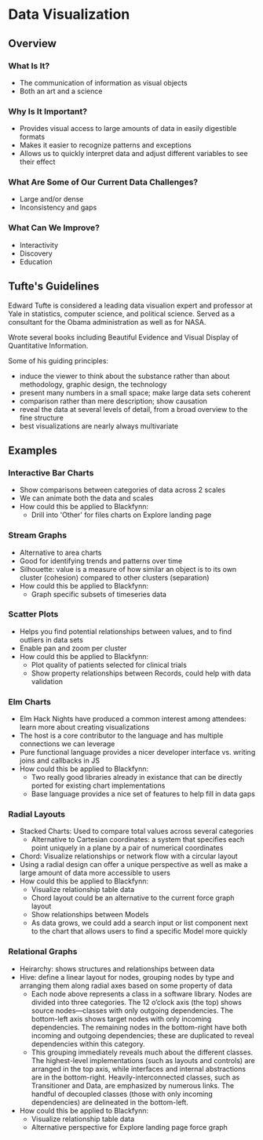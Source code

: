 # Data Visualization

## Overview

### What Is It?
* The communication of information as visual objects
* Both an art and a science

### Why Is It Important?
* Provides visual access to large amounts of data in easily digestible formats
* Makes it easier to recognize patterns and exceptions
* Allows us to quickly interpret data and adjust different variables to see their effect

### What Are Some of Our Current Data Challenges?
* Large and/or dense
* Inconsistency and gaps

### What Can We Improve?
* Interactivity
* Discovery
* Education

## Tufte's Guidelines
Edward Tufte is considered a leading data visualion expert and professor at Yale in statistics, computer science, and political science. Served as a consultant for the Obama administration as well as for NASA.

Wrote several books including Beautiful Evidence and Visual Display of Quantitative Information.

Some of his guiding principles:
* induce the viewer to think about the substance rather than about methodology, graphic design, the technology
* present many numbers in a small space; make large data sets coherent
* comparison rather than mere description; show causation
* reveal the data at several levels of detail, from a broad overview to the fine structure
* best visualizations are nearly always multivariate

## Examples

### Interactive Bar Charts
* Show comparisons between categories of data across 2 scales
* We can animate both the data and scales
* How could this be applied to Blackfynn: 
  * Drill into 'Other' for files charts on Explore landing page

### Stream Graphs
* Alternative to area charts
* Good for identifying trends and patterns over time
* Silhouette: value is a measure of how similar an object is to its own cluster (cohesion) compared to other clusters (separation)
* How could this be applied to Blackfynn:
  * Graph specific subsets of timeseries data

### Scatter Plots
* Helps you find potential relationships between values, and to find outliers in data sets
* Enable pan and zoom per cluster
* How could this be applied to Blackfynn:
  * Plot quality of patients selected for clinical trials
  * Show property relationships between Records, could help with data validation
 
### Elm Charts
* Elm Hack Nights have produced a common interest among attendees: learn more about creating visualizations
* The host is a core contributor to the language and has multiple connections we can leverage
* Pure functional language provides a nicer developer interface vs. writing joins and callbacks in JS
* How could this be applied to Blackfynn:
  * Two really good libraries already in existance that can be directly ported for existing chart implementations
  * Base language provides a nice set of features to help fill in data gaps

### Radial Layouts
* Stacked Charts: Used to compare total values across several categories
  * Alternative to Cartesian coordinates: a system that specifies each point uniquely in a plane by a pair of numerical coordinates
* Chord: Visualize relationships or network flow with a circular layout
* Using a radial design can offer a unique perspective as well as make a large amount of data more accessible to users
* How could this be applied to Blackfynn: 
  * Visualize relationship table data
  * Chord layout could be an alternative to the current force graph layout
  * Show relationships between Models
  * As data grows, we could add a search input or list component next to the chart that allows users to find a specific Model more quickly

### Relational Graphs
* Heirarchy: shows structures and relationships between data
* Hive: define a linear layout for nodes, grouping nodes by type and arranging them along radial axes based on some property of data
  * Each node above represents a class in a software library. Nodes are divided into three categories. The 12 o’clock axis (the top) shows source nodes—classes with only   outgoing dependencies. The bottom-left axis shows target nodes with only incoming dependencies. The remaining nodes in the bottom-right have both incoming and outgoing dependencies; these are duplicated to reveal dependencies within this category.
  * This grouping immediately reveals much about the different classes. The highest-level implementations (such as layouts and controls) are arranged in the top axis, while interfaces and internal abstractions are in the bottom-right. Heavily-interconnected classes, such as Transitioner and Data, are emphasized by numerous links. The handful of decoupled classes (those with only incoming dependencies) are delineated in the bottom-left. 
* How could this be applied to Blackfynn: 
  * Visualize relationship table data
  * Alternative perspective for Explore landing page force graph
